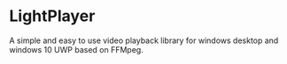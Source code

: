 # LightPlayer
A simple and easy to use video playback library for windows desktop and windows 10 UWP based on FFMpeg.
